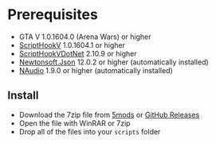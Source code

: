 # Prerequisites

* GTA V 1.0.1604.0 (Arena Wars) or higher
* [ScriptHookV](http://www.dev-c.com/gtav/scripthookv/) 1.0.1604.1 or higher
* [ScriptHookVDotNet](https://github.com/crosire/scripthookvdotnet/releases) 2.10.9 or higher
* [Newtonsoft.Json](https://github.com/JamesNK/Newtonsoft.Json/releases) 12.0.2 or higher (automatically installed)
* [NAudio](https://github.com/naudio/NAudio/releases) 1.9.0 or higher (automatically installed)

## Install

* Download the 7zip file from [5mods](https://www.gta5-mods.com/scripts/dumpsterdiving) or [GitHub Releases](https://github.com/justalemon/DumpsterDiving/releases)
* Open the file with WinRAR or 7zip
* Drop all of the files into your `scripts` folder
